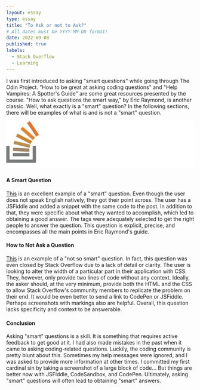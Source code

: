 ```yaml
---
layout: essay
type: essay
title: "To Ask or not to Ask?"
# All dates must be YYYY-MM-DD format!
date: 2022-09-08
published: true
labels:
  - Stack Overflow
  - Learning
---
```


I was first introduced to asking "smart questions" while going through The Odin Project. "How to be great at asking coding questions" and "Help Vampires: A Spotter's Guide" are some great resources presented by the course. "How to ask questions the smart way," by Eric Raymond, is another classic. Well, what exactly is a "smart" question? In the following sections, there will be examples of what is and is not a "smart" question.

<img class="container-fluid py-5" src="../img/to-ask-or-not-to-ask/sof.svg">

#### A Smart Question

<a class="md" href="https://stackoverflow.com/questions/33045147/how-to-pass-browser-event-through-the-custom-one">This</a> is an excellent example of a "smart" question. Even though the user does not speak English natively, they got their point across. The user has a JSFiddle and added a snippet with the same code to the post. In addition to that, they were specific about what they wanted to accomplish, which led to obtaining a good answer. The tags were adequately selected to get the right people to answer the question. This question is explicit, precise, and encompasses all the main points in Eric Raymond's guide. 



#### How to Not Ask a Question

<a class="md" href="https://stackoverflow.com/questions/73645512/dont-require-width-in-css">This</a>  is an example of a "not so smart" question. In fact, this question was even closed by Stack Overflow due to a lack of detail or clarity. The user is looking to alter the width of a particular part in their application with CSS. They, however, only provide two lines of code without any context. Ideally, the asker should, at the very minimum, provide both the HTML and the CSS to allow Stack Overflow's community members to replicate the problem on their end. It would be even better to send a link to CodePen or JSFiddle. Perhaps screenshots with markings also are helpful. Overall, this question lacks specificity and context to be answerable. 

#### Conclusion

Asking "smart" questions is a skill. It is something that requires active feedback to get good at it. I had also made mistakes in the past when it came to asking coding-related questions. Luckily, the coding community is pretty blunt about this. Sometimes my help messages were ignored, and I was asked to provide more information at other times. I committed my first cardinal sin by taking a screenshot of a large block of code… But things are better now with JSFiddle, CodeSandbox, and CodePen. Ultimately, asking "smart" questions will often lead to obtaining "smart" answers. 
